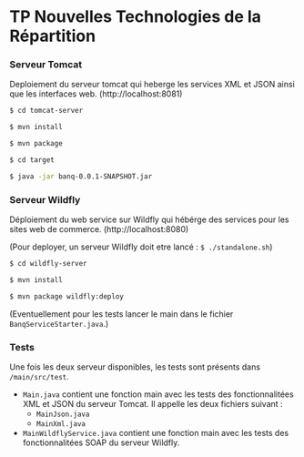 # TP Nouvelles Technologies de la Répartition

### Serveur Tomcat
Deploiement du serveur tomcat qui heberge les services XML et JSON ainsi que les interfaces web. (http://localhost:8081)
```sh
$ cd tomcat-server
```
```sh
$ mvn install
```
```sh
$ mvn package
```
```sh
$ cd target
```
```sh
$ java -jar banq-0.0.1-SNAPSHOT.jar
```

### Serveur Wildfly
Déploiement du web service sur Wildfly qui hébérge des services pour les sites web de commerce. (http://localhost:8080)

(Pour deployer, un serveur Wildfly doit etre lancé : ``$ ./standalone.sh``)

```sh
$ cd wildfly-server
```
```sh
$ mvn install
```
```sh
$ mvn package wildfly:deploy
```

(Eventuellement pour les tests lancer le main dans le fichier ``BanqServiceStarter.java``.)

### Tests

Une fois les deux serveur disponibles, les tests sont présents dans ``/main/src/test``.

- ``Main.java`` contient une fonction main avec les tests des fonctionnalitées XML et JSON du serveur Tomcat. Il appelle les deux fichiers suivant :
	- ``MainJson.java``
	- ``MainXml.java``
- ``MainWildflyService.java`` contient une fonction main avec les tests des fonctionnalitées SOAP du serveur Wildfly.
